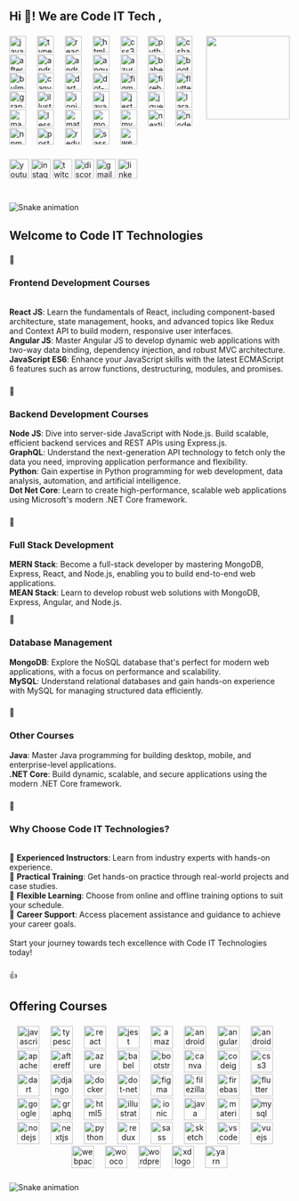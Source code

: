 <h2 align="left">Hi 👋! We are Code IT Tech ,</h2>

###

<div align="center">
</div>

###

<img align="right" height="150" src="https://i.imgflip.com/65efzo.gif"  />

###

<div align="left">
  <img src="https://cdn.jsdelivr.net/gh/devicons/devicon/icons/javascript/javascript-original.svg" height="30" alt="javascript logo"  />
  <img width="12" />
  <img src="https://cdn.jsdelivr.net/gh/devicons/devicon/icons/typescript/typescript-original.svg" height="30" alt="typescript logo"  />
  <img width="12" />
  <img src="https://cdn.jsdelivr.net/gh/devicons/devicon/icons/react/react-original.svg" height="30" alt="react logo"  />
  <img width="12" />
  <img src="https://cdn.jsdelivr.net/gh/devicons/devicon/icons/html5/html5-original.svg" height="30" alt="html5 logo"  />
  <img width="12" />
  <img src="https://cdn.jsdelivr.net/gh/devicons/devicon/icons/css3/css3-original.svg" height="30" alt="css3 logo"  />
  <img width="12" />
  <img src="https://cdn.jsdelivr.net/gh/devicons/devicon/icons/python/python-original.svg" height="30" alt="python logo"  />
  <img width="12" />
  <img src="https://cdn.jsdelivr.net/gh/devicons/devicon/icons/csharp/csharp-original.svg" height="30" alt="csharp logo"  />
  <img width="12" />
  <img src="https://cdn.jsdelivr.net/gh/devicons/devicon/icons/aftereffects/aftereffects-original.svg" height="30" alt="aftereffects logo"  />
  <img width="12" />
  <img src="https://cdn.jsdelivr.net/gh/devicons/devicon/icons/android/android-original.svg" height="30" alt="android logo"  />
  <img width="12" />
  <img src="https://cdn.jsdelivr.net/gh/devicons/devicon/icons/androidstudio/androidstudio-original.svg" height="30" alt="androidstudio logo"  />
  <img width="12" />
  <img src="https://cdn.jsdelivr.net/gh/devicons/devicon/icons/angularjs/angularjs-original.svg" height="30" alt="angularjs logo"  />
  <img width="12" />
  <img src="https://cdn.jsdelivr.net/gh/devicons/devicon/icons/azure/azure-original.svg" height="30" alt="azure logo"  />
  <img width="12" />
  <img src="https://cdn.jsdelivr.net/gh/devicons/devicon/icons/babel/babel-original.svg" height="30" alt="babel logo"  />
  <img width="12" />
  <img src="https://cdn.jsdelivr.net/gh/devicons/devicon/icons/bootstrap/bootstrap-original.svg" height="30" alt="bootstrap logo"  />
  <img width="12" />
  <img src="https://cdn.jsdelivr.net/gh/devicons/devicon/icons/bulma/bulma-plain.svg" height="30" alt="bulma logo"  />
  <img width="12" />
  <img src="https://cdn.jsdelivr.net/gh/devicons/devicon/icons/canva/canva-original.svg" height="30" alt="canva logo"  />
  <img width="12" />
  <img src="https://cdn.jsdelivr.net/gh/devicons/devicon/icons/dart/dart-original.svg" height="30" alt="dart logo"  />
  <img width="12" />
  <img src="https://cdn.jsdelivr.net/gh/devicons/devicon/icons/dot-net/dot-net-original.svg" height="30" alt="dot-net logo"  />
  <img width="12" />
  <img src="https://cdn.jsdelivr.net/gh/devicons/devicon/icons/figma/figma-original.svg" height="30" alt="figma logo"  />
  <img width="12" />
  <img src="https://cdn.jsdelivr.net/gh/devicons/devicon/icons/firebase/firebase-plain.svg" height="30" alt="firebase logo"  />
  <img width="12" />
  <img src="https://cdn.jsdelivr.net/gh/devicons/devicon/icons/flutter/flutter-original.svg" height="30" alt="flutter logo"  />
  <img width="12" />
  <img src="https://cdn.jsdelivr.net/gh/devicons/devicon/icons/graphql/graphql-plain.svg" height="30" alt="graphql logo"  />
  <img width="12" />
  <img src="https://cdn.jsdelivr.net/gh/devicons/devicon/icons/illustrator/illustrator-plain.svg" height="30" alt="illustrator logo"  />
  <img width="12" />
  <img src="https://cdn.jsdelivr.net/gh/devicons/devicon/icons/ionic/ionic-original.svg" height="30" alt="ionic logo"  />
  <img width="12" />
  <img src="https://cdn.jsdelivr.net/gh/devicons/devicon/icons/java/java-original.svg" height="30" alt="java logo"  />
  <img width="12" />
  <img src="https://cdn.jsdelivr.net/gh/devicons/devicon/icons/jest/jest-plain.svg" height="30" alt="jest logo"  />
  <img width="12" />
  <img src="https://cdn.jsdelivr.net/gh/devicons/devicon/icons/jquery/jquery-original.svg" height="30" alt="jquery logo"  />
  <img width="12" />
  <img src="https://cdn.jsdelivr.net/gh/devicons/devicon/icons/laravel/laravel-original.svg" height="30" alt="laravel logo"  />
  <img width="12" />
  <img src="https://cdn.jsdelivr.net/gh/devicons/devicon/icons/magento/magento-original.svg" height="30" alt="magento logo"  />
  <img width="12" />
  <img src="https://cdn.jsdelivr.net/gh/devicons/devicon/icons/less/less-plain-wordmark.svg" height="30" alt="less logo"  />
  <img width="12" />
  <img src="https://cdn.jsdelivr.net/gh/devicons/devicon/icons/materialui/materialui-original.svg" height="30" alt="materialui logo"  />
  <img width="12" />
  <img src="https://cdn.jsdelivr.net/gh/devicons/devicon/icons/mongodb/mongodb-original.svg" height="30" alt="mongodb logo"  />
  <img width="12" />
  <img src="https://cdn.jsdelivr.net/gh/devicons/devicon/icons/mysql/mysql-original.svg" height="30" alt="mysql logo"  />
  <img width="12" />
  <img src="https://cdn.jsdelivr.net/gh/devicons/devicon/icons/nextjs/nextjs-original.svg" height="30" alt="nextjs logo"  />
  <img width="12" />
  <img src="https://cdn.jsdelivr.net/gh/devicons/devicon/icons/nodejs/nodejs-original.svg" height="30" alt="nodejs logo"  />
  <img width="12" />
  <img src="https://cdn.jsdelivr.net/gh/devicons/devicon/icons/npm/npm-original-wordmark.svg" height="30" alt="npm logo"  />
  <img width="12" />
  <img src="https://cdn.jsdelivr.net/gh/devicons/devicon/icons/postgresql/postgresql-original.svg" height="30" alt="postgresql logo"  />
  <img width="12" />
  <img src="https://cdn.jsdelivr.net/gh/devicons/devicon/icons/redux/redux-original.svg" height="30" alt="redux logo"  />
  <img width="12" />
  <img src="https://cdn.jsdelivr.net/gh/devicons/devicon/icons/sass/sass-original.svg" height="30" alt="sass logo"  />
  <img width="12" />
  <img src="https://cdn.jsdelivr.net/gh/devicons/devicon/icons/webpack/webpack-original.svg" height="30" alt="webpack logo"  />
</div>

###

<div align="left">
  <img src="https://img.shields.io/static/v1?message=Youtube&logo=youtube&label=&color=FF0000&logoColor=white&labelColor=&style=for-the-badge" height="35" alt="youtube logo"  />
  <img src="https://img.shields.io/static/v1?message=Instagram&logo=instagram&label=&color=E4405F&logoColor=white&labelColor=&style=for-the-badge" height="35" alt="instagram logo"  />
  <img src="https://img.shields.io/static/v1?message=Twitch&logo=twitch&label=&color=9146FF&logoColor=white&labelColor=&style=for-the-badge" height="35" alt="twitch logo"  />
  <img src="https://img.shields.io/static/v1?message=Discord&logo=discord&label=&color=7289DA&logoColor=white&labelColor=&style=for-the-badge" height="35" alt="discord logo"  />
  <img src="https://img.shields.io/static/v1?message=Gmail&logo=gmail&label=&color=D14836&logoColor=white&labelColor=&style=for-the-badge" height="35" alt="gmail logo"  />
  <img src="https://img.shields.io/static/v1?message=LinkedIn&logo=linkedin&label=&color=0077B5&logoColor=white&labelColor=&style=for-the-badge" height="35" alt="linkedin logo"  />
</div>

###

<br clear="both">

<img src="https://raw.githubusercontent.com/CodeITTechnologies/CodeITTechnologies/output/snake.svg" alt="Snake animation" />

###

<h2 align="left">Welcome to Code IT Technologies</h2>

###
:rocket: <h3>Frontend Development Courses</h3><br />
<b>React JS</b>: Learn the fundamentals of React, including component-based architecture, state management, hooks, and advanced topics like Redux and Context API to build modern, responsive user interfaces.<br />
<b>Angular JS</b>: Master Angular JS to develop dynamic web applications with two-way data binding, dependency injection, and robust MVC architecture.<br />
<b>JavaScript ES6</b>: Enhance your JavaScript skills with the latest ECMAScript 6 features such as arrow functions, destructuring, modules, and promises.<br />

###

:rocket:<h3>Backend Development Courses</h3>
<b>Node JS</b>: Dive into server-side JavaScript with Node.js. Build scalable, efficient backend services and REST APIs using Express.js.<br />
<b>GraphQL</b>: Understand the next-generation API technology to fetch only the data you need, improving application performance and flexibility.<br />
<b>Python</b>: Gain expertise in Python programming for web development, data analysis, automation, and artificial intelligence.<br />
<b>Dot Net Core</b>: Learn to create high-performance, scalable web applications using Microsoft's modern .NET Core framework. <br />

###

:rocket:<h3>Full Stack Development</h3>
<b>MERN Stack</b>: Become a full-stack developer by mastering MongoDB, Express, React, and Node.js, enabling you to build end-to-end web applications.<br />
<b>MEAN Stack</b>: Learn to develop robust web solutions with MongoDB, Express, Angular, and Node.js.<br />

:rocket:<h3>Database Management</h3>
<b>MongoDB</b>: Explore the NoSQL database that's perfect for modern web applications, with a focus on performance and scalability.<br />
<b>MySQL</b>: Understand relational databases and gain hands-on experience with MySQL for managing structured data efficiently.<br />

###

:rocket:<h3>Other Courses</h3>
<b>Java</b>: Master Java programming for building desktop, mobile, and enterprise-level applications. <br />
<b>.NET Core</b>: Build dynamic, scalable, and secure applications using the modern .NET Core framework. <br />

###

:rocket:<h3>Why Choose Code IT Technologies?</h3><br />
:tada:
<b>Experienced Instructors</b>: Learn from industry experts with hands-on experience.<br />
:tada:
<b>Practical Training</b>: Get hands-on practice through real-world projects and case studies.<br />
:tada:
<b>Flexible Learning</b>: Choose from online and offline training options to suit your schedule.<br />
:tada:
<b>Career Support</b>: Access placement assistance and guidance to achieve your career goals.<br />
<br />
Start your journey towards tech excellence with Code IT Technologies today!

###

:thumbsup:<h2 align="left">Offering Courses</h2>

###

<div align="center">
  <img src="https://cdn.jsdelivr.net/gh/devicons/devicon/icons/javascript/javascript-original.svg" height="40" alt="javascript logo"  />
  <img width="12" />
  <img src="https://cdn.jsdelivr.net/gh/devicons/devicon/icons/typescript/typescript-original.svg" height="40" alt="typescript logo"  />
  <img width="12" />
  <img src="https://cdn.jsdelivr.net/gh/devicons/devicon/icons/react/react-original.svg" height="40" alt="react logo"  />
  <img width="12" />
  <img src="https://cdn.jsdelivr.net/gh/devicons/devicon/icons/jest/jest-plain.svg" height="40" alt="jest logo"  />
  <img width="12" />
  <img src="https://cdn.jsdelivr.net/gh/devicons/devicon/icons/amazonwebservices/amazonwebservices-line-wordmark.svg" height="40" alt="amazonwebservices logo"  />
  <img width="12" />
  <img src="https://cdn.jsdelivr.net/gh/devicons/devicon/icons/android/android-original.svg" height="40" alt="android logo"  />
  <img width="12" />
  <img src="https://cdn.jsdelivr.net/gh/devicons/devicon/icons/angularjs/angularjs-original.svg" height="40" alt="angularjs logo"  />
  <img width="12" />
  <img src="https://cdn.jsdelivr.net/gh/devicons/devicon/icons/androidstudio/androidstudio-original.svg" height="40" alt="androidstudio logo"  />
  <img width="12" />
  <img src="https://cdn.jsdelivr.net/gh/devicons/devicon/icons/apache/apache-original.svg" height="40" alt="apache logo"  />
  <img width="12" />
  <img src="https://cdn.jsdelivr.net/gh/devicons/devicon/icons/aftereffects/aftereffects-original.svg" height="40" alt="aftereffects logo"  />
  <img width="12" />
  <img src="https://cdn.jsdelivr.net/gh/devicons/devicon/icons/azure/azure-original.svg" height="40" alt="azure logo"  />
  <img width="12" />
  <img src="https://cdn.jsdelivr.net/gh/devicons/devicon/icons/babel/babel-original.svg" height="40" alt="babel logo"  />
  <img width="12" />
  <img src="https://cdn.jsdelivr.net/gh/devicons/devicon/icons/bootstrap/bootstrap-original.svg" height="40" alt="bootstrap logo"  />
  <img width="12" />
  <img src="https://cdn.jsdelivr.net/gh/devicons/devicon/icons/canva/canva-original.svg" height="40" alt="canva logo"  />
  <img width="12" />
  <img src="https://cdn.jsdelivr.net/gh/devicons/devicon/icons/codeigniter/codeigniter-plain.svg" height="40" alt="codeigniter logo"  />
  <img width="12" />
  <img src="https://cdn.jsdelivr.net/gh/devicons/devicon/icons/css3/css3-original.svg" height="40" alt="css3 logo"  />
  <img width="12" />
  <img src="https://cdn.jsdelivr.net/gh/devicons/devicon/icons/dart/dart-original.svg" height="40" alt="dart logo"  />
  <img width="12" />
  <img src="https://cdn.jsdelivr.net/gh/devicons/devicon/icons/django/django-plain.svg" height="40" alt="django logo"  />
  <img width="12" />
  <img src="https://cdn.jsdelivr.net/gh/devicons/devicon/icons/docker/docker-original.svg" height="40" alt="docker logo"  />
  <img width="12" />
  <img src="https://cdn.jsdelivr.net/gh/devicons/devicon/icons/dot-net/dot-net-original.svg" height="40" alt="dot-net logo"  />
  <img width="12" />
  <img src="https://cdn.jsdelivr.net/gh/devicons/devicon/icons/figma/figma-original.svg" height="40" alt="figma logo"  />
  <img width="12" />
  <img src="https://cdn.jsdelivr.net/gh/devicons/devicon/icons/filezilla/filezilla-plain.svg" height="40" alt="filezilla logo"  />
  <img width="12" />
  <img src="https://cdn.jsdelivr.net/gh/devicons/devicon/icons/firebase/firebase-plain.svg" height="40" alt="firebase logo"  />
  <img width="12" />
  <img src="https://cdn.jsdelivr.net/gh/devicons/devicon/icons/flutter/flutter-original.svg" height="40" alt="flutter logo"  />
  <img width="12" />
  <img src="https://cdn.jsdelivr.net/gh/devicons/devicon/icons/googlecloud/googlecloud-original.svg" height="40" alt="googlecloud logo"  />
  <img width="12" />
  <img src="https://cdn.jsdelivr.net/gh/devicons/devicon/icons/graphql/graphql-plain.svg" height="40" alt="graphql logo"  />
  <img width="12" />
  <img src="https://cdn.jsdelivr.net/gh/devicons/devicon/icons/html5/html5-original.svg" height="40" alt="html5 logo"  />
  <img width="12" />
  <img src="https://cdn.jsdelivr.net/gh/devicons/devicon/icons/illustrator/illustrator-plain.svg" height="40" alt="illustrator logo"  />
  <img width="12" />
  <img src="https://cdn.jsdelivr.net/gh/devicons/devicon/icons/ionic/ionic-original.svg" height="40" alt="ionic logo"  />
  <img width="12" />
  <img src="https://cdn.jsdelivr.net/gh/devicons/devicon/icons/java/java-original.svg" height="40" alt="java logo"  />
  <img width="12" />
  <img src="https://cdn.jsdelivr.net/gh/devicons/devicon/icons/materialui/materialui-original.svg" height="40" alt="materialui logo"  />
  <img width="12" />
  <img src="https://cdn.jsdelivr.net/gh/devicons/devicon/icons/mysql/mysql-original.svg" height="40" alt="mysql logo"  />
  <img width="12" />
  <img src="https://cdn.jsdelivr.net/gh/devicons/devicon/icons/nodejs/nodejs-original.svg" height="40" alt="nodejs logo"  />
  <img width="12" />
  <img src="https://cdn.jsdelivr.net/gh/devicons/devicon/icons/nextjs/nextjs-original.svg" height="40" alt="nextjs logo"  />
  <img width="12" />
  <img src="https://cdn.jsdelivr.net/gh/devicons/devicon/icons/python/python-original.svg" height="40" alt="python logo"  />
  <img width="12" />
  <img src="https://cdn.jsdelivr.net/gh/devicons/devicon/icons/redux/redux-original.svg" height="40" alt="redux logo"  />
  <img width="12" />
  <img src="https://cdn.jsdelivr.net/gh/devicons/devicon/icons/sass/sass-original.svg" height="40" alt="sass logo"  />
  <img width="12" />
  <img src="https://cdn.jsdelivr.net/gh/devicons/devicon/icons/sketch/sketch-original.svg" height="40" alt="sketch logo"  />
  <img width="12" />
  <img src="https://cdn.jsdelivr.net/gh/devicons/devicon/icons/vscode/vscode-original.svg" height="40" alt="vscode logo"  />
  <img width="12" />
  <img src="https://cdn.jsdelivr.net/gh/devicons/devicon/icons/vuejs/vuejs-original.svg" height="40" alt="vuejs logo"  />
  <img width="12" />
  <img src="https://cdn.jsdelivr.net/gh/devicons/devicon/icons/webpack/webpack-original.svg" height="40" alt="webpack logo"  />
  <img width="12" />
  <img src="https://cdn.jsdelivr.net/gh/devicons/devicon/icons/woocommerce/woocommerce-original.svg" height="40" alt="woocommerce logo"  />
  <img width="12" />
  <img src="https://cdn.jsdelivr.net/gh/devicons/devicon/icons/wordpress/wordpress-original.svg" height="40" alt="wordpress logo"  />
  <img width="12" />
  <img src="https://cdn.jsdelivr.net/gh/devicons/devicon/icons/xd/xd-plain.svg" height="40" alt="xd logo"  />
  <img width="12" />
  <img src="https://cdn.jsdelivr.net/gh/devicons/devicon/icons/yarn/yarn-original.svg" height="40" alt="yarn logo"  />
</div>

###

<img src="https://raw.githubusercontent.com/CodeITTechnologies/CodeITTechnologies/output/snake.svg" alt="Snake animation" />

###

